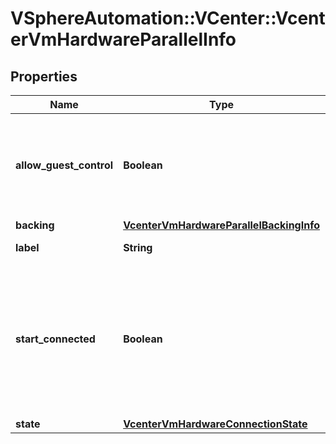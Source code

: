 # VSphereAutomation::VCenter::VcenterVmHardwareParallelInfo

## Properties
Name | Type | Description | Notes
------------ | ------------- | ------------- | -------------
**allow_guest_control** | **Boolean** | Flag indicating whether the guest can connect and disconnect the device. | 
**backing** | [**VcenterVmHardwareParallelBackingInfo**](VcenterVmHardwareParallelBackingInfo.md) |  | 
**label** | **String** | Device label. | 
**start_connected** | **Boolean** | Flag indicating whether the virtual device should be connected whenever the virtual machine is powered on. | 
**state** | [**VcenterVmHardwareConnectionState**](VcenterVmHardwareConnectionState.md) |  | 


